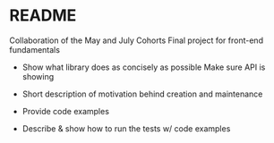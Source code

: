# README

Collaboration of the May and July Cohorts Final project for front-end fundamentals

- Show what library does as concisely as possible Make sure API is showing

- Short description of motivation  behind creation and maintenance

- Provide code examples

- Describe & show how to run the tests w/ code examples
